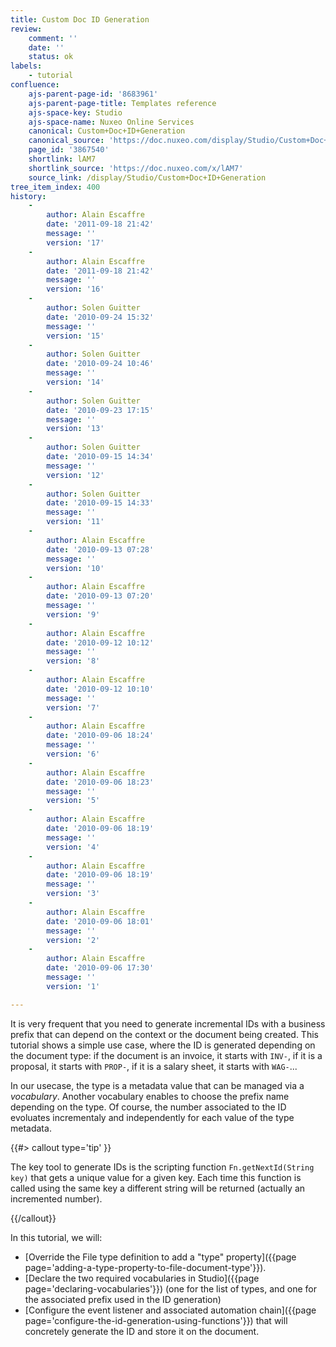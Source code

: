 ```yaml
---
title: Custom Doc ID Generation
review:
    comment: ''
    date: ''
    status: ok
labels:
    - tutorial
confluence:
    ajs-parent-page-id: '8683961'
    ajs-parent-page-title: Templates reference
    ajs-space-key: Studio
    ajs-space-name: Nuxeo Online Services
    canonical: Custom+Doc+ID+Generation
    canonical_source: 'https://doc.nuxeo.com/display/Studio/Custom+Doc+ID+Generation'
    page_id: '3867540'
    shortlink: lAM7
    shortlink_source: 'https://doc.nuxeo.com/x/lAM7'
    source_link: /display/Studio/Custom+Doc+ID+Generation
tree_item_index: 400
history:
    -
        author: Alain Escaffre
        date: '2011-09-18 21:42'
        message: ''
        version: '17'
    -
        author: Alain Escaffre
        date: '2011-09-18 21:42'
        message: ''
        version: '16'
    -
        author: Solen Guitter
        date: '2010-09-24 15:32'
        message: ''
        version: '15'
    -
        author: Solen Guitter
        date: '2010-09-24 10:46'
        message: ''
        version: '14'
    -
        author: Solen Guitter
        date: '2010-09-23 17:15'
        message: ''
        version: '13'
    -
        author: Solen Guitter
        date: '2010-09-15 14:34'
        message: ''
        version: '12'
    -
        author: Solen Guitter
        date: '2010-09-15 14:33'
        message: ''
        version: '11'
    -
        author: Alain Escaffre
        date: '2010-09-13 07:28'
        message: ''
        version: '10'
    -
        author: Alain Escaffre
        date: '2010-09-13 07:20'
        message: ''
        version: '9'
    -
        author: Alain Escaffre
        date: '2010-09-12 10:12'
        message: ''
        version: '8'
    -
        author: Alain Escaffre
        date: '2010-09-12 10:10'
        message: ''
        version: '7'
    -
        author: Alain Escaffre
        date: '2010-09-06 18:24'
        message: ''
        version: '6'
    -
        author: Alain Escaffre
        date: '2010-09-06 18:23'
        message: ''
        version: '5'
    -
        author: Alain Escaffre
        date: '2010-09-06 18:19'
        message: ''
        version: '4'
    -
        author: Alain Escaffre
        date: '2010-09-06 18:19'
        message: ''
        version: '3'
    -
        author: Alain Escaffre
        date: '2010-09-06 18:01'
        message: ''
        version: '2'
    -
        author: Alain Escaffre
        date: '2010-09-06 17:30'
        message: ''
        version: '1'

---
```

It is very frequent that you need to generate incremental IDs with a business prefix that can depend on the context or the document being created. This tutorial shows a simple use case, where the ID is generated depending on the document type: if the document is an invoice, it starts with `INV-`, if it is a proposal, it starts with `PROP-`, if it is a salary sheet, it starts with `WAG-`...

In our usecase, the type is a metadata value that can be managed via a _vocabulary_.
Another vocabulary enables to choose the prefix name depending on the type. Of course, the number associated to the ID evoluates incrementaly and independently for each value of the type metadata.

{{#> callout type='tip' }}

The key tool to generate IDs is the scripting function `Fn.getNextId(String key)` that gets a unique value for a given key. Each time this function is called using the same key a different string will be returned (actually an incremented number).

{{/callout}}

In this tutorial, we will:

*   [Override the File type definition to add a "type" property]({{page page='adding-a-type-property-to-file-document-type'}}).
*   [Declare the two required vocabularies in Studio]({{page page='declaring-vocabularies'}}) (one for the list of types, and one for the associated prefix used in the ID generation)
*   [Configure the event listener and associated automation chain]({{page page='configure-the-id-generation-using-functions'}}) that will concretely generate the ID and store it on the document.
